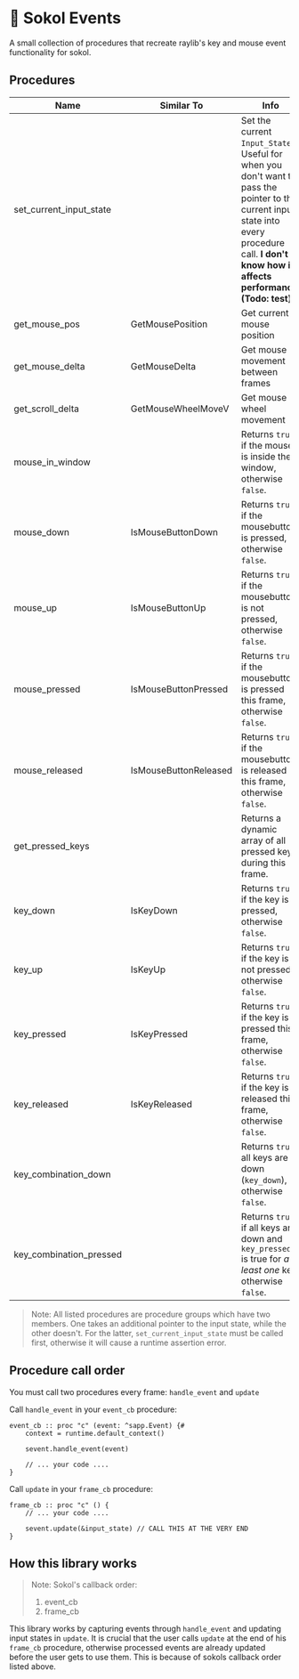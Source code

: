 # 🎉 Sokol Events
A small collection of procedures that recreate raylib's key and mouse event functionality for sokol.

## Procedures
Name | Similar To | Info
---- | ---------- | ----
set_current_input_state | | Set the current `Input_State`. Useful for when you don't want to pass the pointer to the current input state into every procedure call. **I don't know how it affects performance. (Todo: test)**
get_mouse_pos | GetMousePosition | Get current mouse position
get_mouse_delta | GetMouseDelta | Get mouse movement between frames
get_scroll_delta | GetMouseWheelMoveV | Get mouse wheel movement
mouse_in_window | | Returns `true` if the mouse is inside the window, otherwise `false`.
mouse_down | IsMouseButtonDown | Returns `true` if the mousebutton is pressed, otherwise `false`.
mouse_up | IsMouseButtonUp | Returns `true` if the mousebutton is not pressed, otherwise `false`.
mouse_pressed | IsMouseButtonPressed | Returns `true` if the mousebutton is pressed this frame, otherwise `false`.
mouse_released | IsMouseButtonReleased | Returns `true` if the mousebutton is released this frame, otherwise `false`.
get_pressed_keys | | Returns a dynamic array of all pressed keys during this frame.
key_down | IsKeyDown | Returns `true` if the key is pressed, otherwise `false`.
key_up | IsKeyUp | Returns `true` if the key is not pressed, otherwise `false`.
key_pressed | IsKeyPressed | Returns `true` if the key is pressed this frame, otherwise `false`.
key_released | IsKeyReleased | Returns `true` if the key is released this frame, otherwise `false`.
key_combination_down | | Returns `true` all keys are down (`key_down`), otherwise `false`.
key_combination_pressed | | Returns `true` if all keys are down and `key_pressed` is true for *at least one* key, otherwise `false`.
> Note: All listed procedures are procedure groups which have two members. One takes an additional pointer to the input state, while the other doesn't. For the latter, `set_current_input_state` must be called first, otherwise it will cause a runtime assertion error.

## Procedure call order
You must call two procedures every frame: `handle_event` and `update`

Call `handle_event` in your `event_cb` procedure:
```odin
event_cb :: proc "c" (event: ^sapp.Event) {#
    context = runtime.default_context()

    sevent.handle_event(event)

    // ... your code .... 
}
```
Call `update` in your `frame_cb` procedure:
```odin
frame_cb :: proc "c" () {
    // ... your code .... 

    sevent.update(&input_state) // CALL THIS AT THE VERY END
}
```

## How this library works
> Note: Sokol's callback order:
> 1. event_cb
> 2. frame_cb

This library works by capturing events through `handle_event` and updating input states in `update`.
It is crucial that the user calls `update` at the end of his `frame_cb` procedure, otherwise processed events are already updated before the user gets to use them. This is because of sokols callback order listed above.
